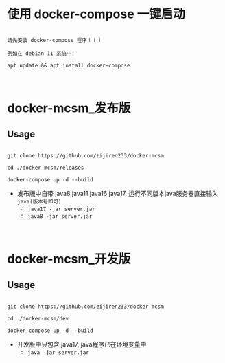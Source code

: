 # 使用 docker-compose 一键启动

```shell

请先安装 docker-compose 程序！！！

例如在 debian 11 系统中:

apt update && apt install docker-compose

```

<br>

# docker-mcsm_发布版

## Usage

```shell

git clone https://github.com/zijiren233/docker-mcsm

cd ./docker-mcsm/releases

docker-compose up -d --build

```

- 发布版中自带 java8 java11 java16 java17, 运行不同版本java服务器直接输入 `java(版本号即可)`
    - `java17 -jar server.jar`
    - `java8 -jar server.jar`

<br>

# docker-mcsm_开发版

## Usage

```shell

git clone https://github.com/zijiren233/docker-mcsm

cd ./docker-mcsm/dev

docker-compose up -d --build

```

- 开发版中只包含 java17, java程序已在环境变量中
    - `java -jar server.jar`